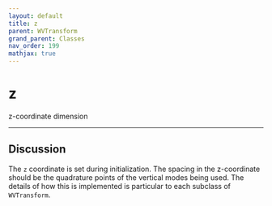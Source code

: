 ```yaml
---
layout: default
title: z
parent: WVTransform
grand_parent: Classes
nav_order: 199
mathjax: true
---
```


#  z

z-coordinate dimension


---

## Discussion

The `z` coordinate is set during initialization. The spacing in the z-coordinate should be the quadrature points of the vertical modes being used. The details of how this is implemented is particular to each subclass of `WVTransform`.

